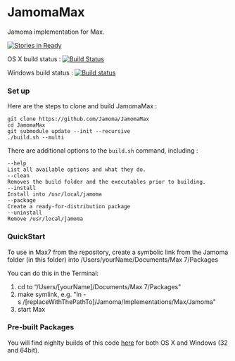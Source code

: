 
JamomaMax
=========
Jamoma implementation for Max.

[![Stories in Ready](https://badge.waffle.io/jamoma/jamomamax.png?label=ready&title=Ready)](https://waffle.io/jamoma/jamomamax)

OS X build status : [![Build Status](https://travis-ci.org/jamoma/JamomaMax.svg?branch=dev)](https://travis-ci.org/jamoma/JamomaMax)

Windows build status : [![Build status](https://ci.appveyor.com/api/projects/status/yqv0mv6yrcd41jej?svg=true)](https://ci.appveyor.com/project/avilleret/jamomamax)

### Set up 

Here are the steps to clone and build JamomaMax :
    
    git clone https://github.com/Jamoma/JamomaMax
    cd JamomaMax
    git submodule update --init --recursive 
    ./build.sh --multi

There are additional options to the `build.sh` command, including : 

    --help
    List all available options and what they do.
    --clean
    Removes the build folder and the executables prior to building.
    --install
    Install into /usr/local/jamoma
    --package
    Create a ready-for-distribution package 
    --uninstall
    Remove /usr/local/jamoma
  
### QuickStart

To use in Max7 from the repository, create a symbolic link from the Jamoma folder (in this folder) into /Users/yourName/Documents/Max 7/Packages    
    
You can do this in the Terminal:    
1. cd to “/Users/[yourName]/Documents/Max 7/Packages"    
2. make symlink, e.g. "ln -s /[replaceWithThePathTo]/Jamoma/Implementations/Max/Jamoma"    
3. start Max    

### Pre-built Packages

You will find nighlty builds of this code [here](https://github.com/jamoma/nightly-builds) for both OS X and Windows (32 and 64bit).

